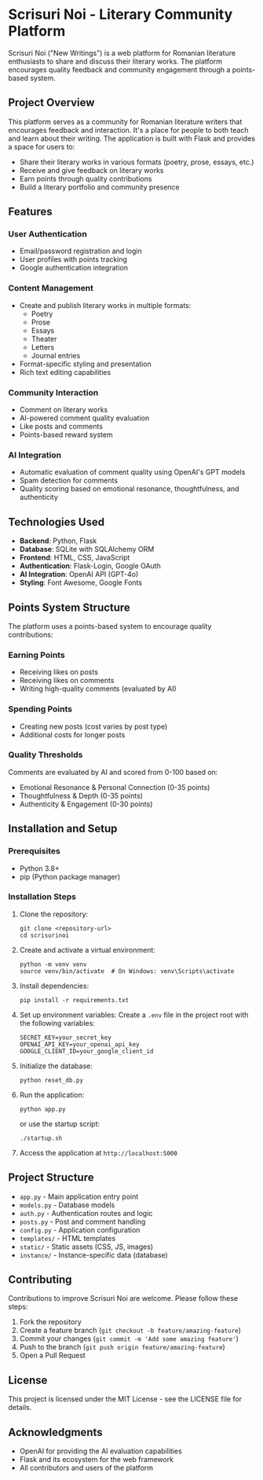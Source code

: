 # Scrisuri Noi - Literary Community Platform

Scrisuri Noi ("New Writings") is a web platform for Romanian literature enthusiasts to share and discuss their literary works. The platform encourages quality feedback and community engagement through a points-based system.

## Project Overview

This platform serves as a community for Romanian literature writers that encourages feedback and interaction. It's a place for people to both teach and learn about their writing. The application is built with Flask and provides a space for users to:

- Share their literary works in various formats (poetry, prose, essays, etc.)
- Receive and give feedback on literary works
- Earn points through quality contributions
- Build a literary portfolio and community presence

## Features

### User Authentication
- Email/password registration and login
- User profiles with points tracking
- Google authentication integration

### Content Management
- Create and publish literary works in multiple formats:
  - Poetry
  - Prose
  - Essays
  - Theater
  - Letters
  - Journal entries
- Format-specific styling and presentation
- Rich text editing capabilities

### Community Interaction
- Comment on literary works
- AI-powered comment quality evaluation
- Like posts and comments
- Points-based reward system

### AI Integration
- Automatic evaluation of comment quality using OpenAI's GPT models
- Spam detection for comments
- Quality scoring based on emotional resonance, thoughtfulness, and authenticity

## Technologies Used

- **Backend**: Python, Flask
- **Database**: SQLite with SQLAlchemy ORM
- **Frontend**: HTML, CSS, JavaScript
- **Authentication**: Flask-Login, Google OAuth
- **AI Integration**: OpenAI API (GPT-4o)
- **Styling**: Font Awesome, Google Fonts

## Points System Structure

The platform uses a points-based system to encourage quality contributions:

### Earning Points
- Receiving likes on posts
- Receiving likes on comments
- Writing high-quality comments (evaluated by AI)

### Spending Points
- Creating new posts (cost varies by post type)
- Additional costs for longer posts

### Quality Thresholds
Comments are evaluated by AI and scored from 0-100 based on:
- Emotional Resonance & Personal Connection (0-35 points)
- Thoughtfulness & Depth (0-35 points)
- Authenticity & Engagement (0-30 points)

## Installation and Setup

### Prerequisites
- Python 3.8+
- pip (Python package manager)

### Installation Steps

1. Clone the repository:
   ```
   git clone <repository-url>
   cd scrisurinoi
   ```

2. Create and activate a virtual environment:
   ```
   python -m venv venv
   source venv/bin/activate  # On Windows: venv\Scripts\activate
   ```

3. Install dependencies:
   ```
   pip install -r requirements.txt
   ```

4. Set up environment variables:
   Create a `.env` file in the project root with the following variables:
   ```
   SECRET_KEY=your_secret_key
   OPENAI_API_KEY=your_openai_api_key
   GOOGLE_CLIENT_ID=your_google_client_id
   ```

5. Initialize the database:
   ```
   python reset_db.py
   ```

6. Run the application:
   ```
   python app.py
   ```
   or use the startup script:
   ```
   ./startup.sh
   ```

7. Access the application at `http://localhost:5000`

## Project Structure

- `app.py` - Main application entry point
- `models.py` - Database models
- `auth.py` - Authentication routes and logic
- `posts.py` - Post and comment handling
- `config.py` - Application configuration
- `templates/` - HTML templates
- `static/` - Static assets (CSS, JS, images)
- `instance/` - Instance-specific data (database)

## Contributing

Contributions to improve Scrisuri Noi are welcome. Please follow these steps:

1. Fork the repository
2. Create a feature branch (`git checkout -b feature/amazing-feature`)
3. Commit your changes (`git commit -m 'Add some amazing feature'`)
4. Push to the branch (`git push origin feature/amazing-feature`)
5. Open a Pull Request

## License

This project is licensed under the MIT License - see the LICENSE file for details.

## Acknowledgments

- OpenAI for providing the AI evaluation capabilities
- Flask and its ecosystem for the web framework
- All contributors and users of the platform
